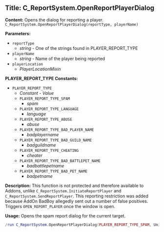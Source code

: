 ## Title: C_ReportSystem.OpenReportPlayerDialog

**Content:**
Opens the dialog for reporting a player.
`C_ReportSystem.OpenReportPlayerDialog(reportType, playerName)`

**Parameters:**
- `reportType`
  - *string* - One of the strings found in PLAYER_REPORT_TYPE
- `playerName`
  - *string* - Name of the player being reported
- `playerLocation`
  - *PlayerLocationMixin*

**PLAYER_REPORT_TYPE Constants:**
- `PLAYER_REPORT_TYPE`
  - *Constant* - *Value*
  - `PLAYER_REPORT_TYPE_SPAM`
    - *spam*
  - `PLAYER_REPORT_TYPE_LANGUAGE`
    - *language*
  - `PLAYER_REPORT_TYPE_ABUSE`
    - *abuse*
  - `PLAYER_REPORT_TYPE_BAD_PLAYER_NAME`
    - *badplayername*
  - `PLAYER_REPORT_TYPE_BAD_GUILD_NAME`
    - *badguildname*
  - `PLAYER_REPORT_TYPE_CHEATING`
    - *cheater*
  - `PLAYER_REPORT_TYPE_BAD_BATTLEPET_NAME`
    - *badbattlepetname*
  - `PLAYER_REPORT_TYPE_BAD_PET_NAME`
    - *badpetname*

**Description:**
This function is not protected and therefore available to Addons, unlike `C_ReportSystem.InitiateReportPlayer` and `C_ReportSystem.SendReportPlayer`.
This reporting restriction was added because AddOn BadBoy allegedly sent out a number of false positives.
Triggers `OPEN_REPORT_PLAYER` once the window is open.

**Usage:**
Opens the spam report dialog for the current target.
```lua
/run C_ReportSystem.OpenReportPlayerDialog(PLAYER_REPORT_TYPE_SPAM, UnitName("target"), PlayerLocation:CreateFromUnit("target"))
```